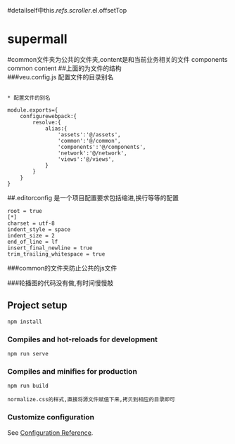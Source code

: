 #detailself中this.$refs.scroller.$el.offsetTop
# supermall
#common文件夹为公共的文件夹,content是和当前业务相关的文件
 components
        common
        content
##上面的为文件的结构     
###veu.config.js
配置文件的目录别名
```

* 配置文件的别名

module.exports={
    configurewebpack:{
        resolve:{
            alias:{
                'assets':'@/assets',
                'common':'@/common',
                'components':'@/components',
                'network':'@/network',
                'views':'@/views',
            }
        }
    }
}
```
##.editorconfig
是一个项目配置要求包括缩进,换行等等的配置
```
root = true
[*]
charset = utf-8
indent_style = space
indent_size = 2
end_of_line = lf
insert_final_newline = true
trim_trailing_whitespace = true 
```
###common的文件夹防止公共的js文件

###轮播图的代码没有做,有时间慢慢敲

## Project setup
```
npm install
```

### Compiles and hot-reloads for development
```
npm run serve
```

### Compiles and minifies for production
```
npm run build
```
```
normalize.css的样式,直接将源文件赋值下来,拷贝到相应的目录即可

```
### Customize configuration
See [Configuration Reference](https://cli.vuejs.org/config/).

